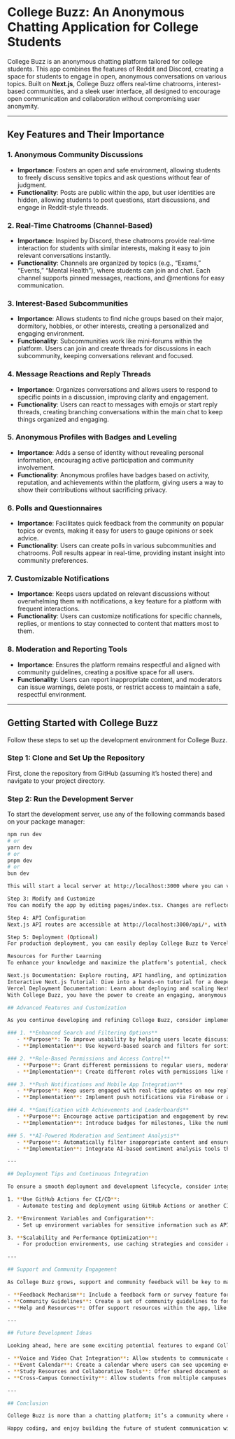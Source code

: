 # College Buzz: An Anonymous Chatting Application for College Students

College Buzz is an anonymous chatting platform tailored for college students. This app combines the features of Reddit and Discord, creating a space for students to engage in open, anonymous conversations on various topics. Built on **Next.js**, College Buzz offers real-time chatrooms, interest-based communities, and a sleek user interface, all designed to encourage open communication and collaboration without compromising user anonymity.

---

## Key Features and Their Importance

### 1. Anonymous Community Discussions
   - **Importance**: Fosters an open and safe environment, allowing students to freely discuss sensitive topics and ask questions without fear of judgment.
   - **Functionality**: Posts are public within the app, but user identities are hidden, allowing students to post questions, start discussions, and engage in Reddit-style threads.

### 2. Real-Time Chatrooms (Channel-Based)
   - **Importance**: Inspired by Discord, these chatrooms provide real-time interaction for students with similar interests, making it easy to join relevant conversations instantly.
   - **Functionality**: Channels are organized by topics (e.g., “Exams,” “Events,” “Mental Health”), where students can join and chat. Each channel supports pinned messages, reactions, and @mentions for easy communication.

### 3. Interest-Based Subcommunities
   - **Importance**: Allows students to find niche groups based on their major, dormitory, hobbies, or other interests, creating a personalized and engaging environment.
   - **Functionality**: Subcommunities work like mini-forums within the platform. Users can join and create threads for discussions in each subcommunity, keeping conversations relevant and focused.

### 4. Message Reactions and Reply Threads
   - **Importance**: Organizes conversations and allows users to respond to specific points in a discussion, improving clarity and engagement.
   - **Functionality**: Users can react to messages with emojis or start reply threads, creating branching conversations within the main chat to keep things organized and engaging.

### 5. Anonymous Profiles with Badges and Leveling
   - **Importance**: Adds a sense of identity without revealing personal information, encouraging active participation and community involvement.
   - **Functionality**: Anonymous profiles have badges based on activity, reputation, and achievements within the platform, giving users a way to show their contributions without sacrificing privacy.

### 6. Polls and Questionnaires
   - **Importance**: Facilitates quick feedback from the community on popular topics or events, making it easy for users to gauge opinions or seek advice.
   - **Functionality**: Users can create polls in various subcommunities and chatrooms. Poll results appear in real-time, providing instant insight into community preferences.

### 7. Customizable Notifications
   - **Importance**: Keeps users updated on relevant discussions without overwhelming them with notifications, a key feature for a platform with frequent interactions.
   - **Functionality**: Users can customize notifications for specific channels, replies, or mentions to stay connected to content that matters most to them.

### 8. Moderation and Reporting Tools
   - **Importance**: Ensures the platform remains respectful and aligned with community guidelines, creating a positive space for all users.
   - **Functionality**: Users can report inappropriate content, and moderators can issue warnings, delete posts, or restrict access to maintain a safe, respectful environment.

---

## Getting Started with College Buzz

Follow these steps to set up the development environment for College Buzz.

### Step 1: Clone and Set Up the Repository
First, clone the repository from GitHub (assuming it’s hosted there) and navigate to your project directory.

### Step 2: Run the Development Server
To start the development server, use any of the following commands based on your package manager:

```bash
npm run dev
# or
yarn dev
# or
pnpm dev
# or
bun dev

This will start a local server at http://localhost:3000 where you can view and interact with the application.

Step 3: Modify and Customize
You can modify the app by editing pages/index.tsx. Changes are reflected in real-time, allowing you to instantly see the updates as you work.

Step 4: API Configuration
Next.js API routes are accessible at http://localhost:3000/api/*, with routes managed in the pages/api directory. Customize these routes as needed for new functionalities or integrations.

Step 5: Deployment (Optional)
For production deployment, you can easily deploy College Buzz to Vercel, which offers automatic optimization and scalability for Next.js applications. Connect your GitHub repository to Vercel, and it will handle deployment and scaling seamlessly.

Resources for Further Learning
To enhance your knowledge and maximize the platform’s potential, check out these resources:

Next.js Documentation: Explore routing, API handling, and optimization techniques for building performant apps.
Interactive Next.js Tutorial: Dive into a hands-on tutorial for a deeper understanding of Next.js fundamentals.
Vercel Deployment Documentation: Learn about deploying and scaling Next.js apps on Vercel.
With College Buzz, you have the power to create an engaging, anonymous platform for students, encouraging open communication and community building. By leveraging Next.js, the application is both efficient and scalable, providing a smooth experience for users.

## Advanced Features and Customization

As you continue developing and refining College Buzz, consider implementing advanced features that can further enhance user experience and engagement:

### 1. **Enhanced Search and Filtering Options**
   - **Purpose**: To improve usability by helping users locate discussions, channels, or topics quickly, especially in a busy chat environment.
   - **Implementation**: Use keyword-based search and filters for sorting by recent activity, popularity, or specific topics. Implement tagging features within threads and channels to facilitate filtering.

### 2. **Role-Based Permissions and Access Control**
   - **Purpose**: Grant different permissions to regular users, moderators, and admins, ensuring safe and controlled interactions.
   - **Implementation**: Create different roles with permissions like message deletion, access to private channels, or community management tools, helping maintain order and structure within the app.

### 3. **Push Notifications and Mobile App Integration**
   - **Purpose**: Keep users engaged with real-time updates on new replies, messages, or posts relevant to their interests.
   - **Implementation**: Implement push notifications via Firebase or a similar service, and consider building a mobile app version to provide users with a fully accessible, mobile-friendly experience.

### 4. **Gamification with Achievements and Leaderboards**
   - **Purpose**: Encourage active participation and engagement by rewarding users with achievements and ranking them on leaderboards.
   - **Implementation**: Introduce badges for milestones, like the number of posts or upvotes received. Display a leaderboard for top contributors to encourage active community involvement.

### 5. **AI-Powered Moderation and Sentiment Analysis**
   - **Purpose**: Automatically filter inappropriate content and ensure a safe environment for all users.
   - **Implementation**: Integrate AI-based sentiment analysis tools that detect offensive language or spam, making it easier for moderators to manage the community and improve user safety.

---

## Deployment Tips and Continuous Integration

To ensure a smooth deployment and development lifecycle, consider integrating continuous integration (CI) and continuous deployment (CD) practices.

1. **Use GitHub Actions for CI/CD**:
   - Automate testing and deployment using GitHub Actions or another CI/CD tool. This helps maintain a clean, bug-free codebase by testing each update before it’s deployed.

2. **Environment Variables and Configuration**:
   - Set up environment variables for sensitive information such as API keys or database credentials. Next.js makes it easy to manage these securely with `.env` files.

3. **Scalability and Performance Optimization**:
   - For production environments, use caching strategies and consider a Content Delivery Network (CDN) to serve static assets quickly. Next.js’s built-in optimizations, like automatic code-splitting, help keep the app responsive as it scales.

---

## Support and Community Engagement

As College Buzz grows, support and community feedback will be key to maintaining a positive user experience.

- **Feedback Mechanism**: Include a feedback form or survey feature for users to share their thoughts and suggest improvements.
- **Community Guidelines**: Create a set of community guidelines to foster a respectful environment, making these guidelines visible within the app.
- **Help and Resources**: Offer support resources within the app, like a FAQ or “Getting Started” guide, to help new users navigate the platform easily.

---

## Future Development Ideas

Looking ahead, here are some exciting potential features to expand College Buzz:

- **Voice and Video Chat Integration**: Allow students to communicate over voice or video in study groups or for virtual events.
- **Event Calendar**: Create a calendar where users can see upcoming events, like campus activities, study sessions, or Q&A events hosted within College Buzz.
- **Study Resources and Collaborative Tools**: Offer shared document or note-taking tools where students can collaborate in real-time on assignments or projects.
- **Cross-Campus Connectivity**: Allow students from multiple campuses to join College Buzz, fostering broader communities and shared experiences.

---

## Conclusion

College Buzz is more than a chatting platform; it’s a community where college students can feel heard, supported, and connected. The combination of anonymous discussion features, real-time chatrooms, and interest-based communities makes College Buzz an ideal space for fostering open and meaningful conversations. By following best practices in Next.js development, deploying with Vercel, and implementing continuous integration, you’ll create a robust and reliable platform that meets the unique needs of college students.

Happy coding, and enjoy building the future of student communication with College Buzz!

